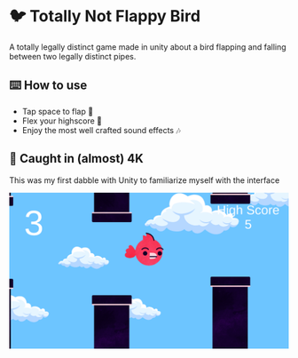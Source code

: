 # :bird: Totally Not Flappy Bird

A totally legally distinct game made in unity about a bird flapping and falling between two legally distinct pipes.

## :keyboard: How to use

- Tap space to flap :flight_departure:
- Flex your highscore :muscle:
- Enjoy the most well crafted sound effects :notes:

## :camera_flash: Caught in (almost) 4K
This was my first dabble with Unity to familiarize myself with the interface

![](https://github.com/BPSCrash/TotallyNotFlappyBird/blob/main/Flappy%20bird%20screenshot.png)
